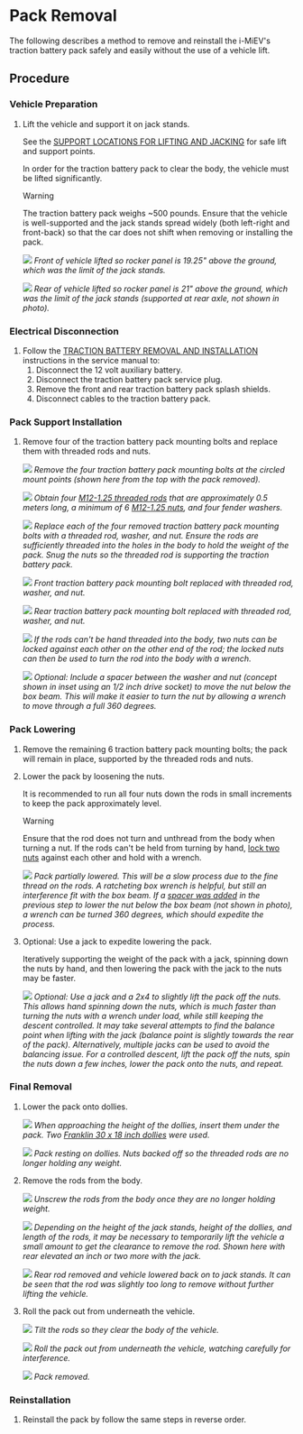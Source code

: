 # Pack Removal

The following describes a method to remove and reinstall the i-MiEV's traction battery pack safely and easily without the use of a vehicle lift.

## Procedure

### Vehicle Preparation

1. Lift the vehicle and support it on jack stands.

    See the [SUPPORT LOCATIONS FOR LIFTING AND JACKING](https://web.archive.org/web/20241204221109/http://mmc-manuals.ru/manuals/i-miev/online/Service_Manual/2017/00/html/M100100070122301ENG.HTM) for safe lift and support points.

    In order for the traction battery pack to clear the body, the vehicle must be lifted significantly.

    > [!WARNING]
    > The traction battery pack weighs ~500 pounds. Ensure that the vehicle is well-supported and the jack stands spread widely (both left-right and front-back) so that the car does not shift when removing or installing the pack.

    [![](pack_removal.assets/P1140324.JPG)](https://5by9.net/prune_batteries/photos/orig/P1140324.JPG)
    *Front of vehicle lifted so rocker panel is 19.25" above the ground, which was the limit of the jack stands.*

    [![](pack_removal.assets/P1140330.JPG)](https://5by9.net/prune_batteries/photos/orig/P1140330.JPG)
    *Rear of vehicle lifted so rocker panel is 21" above the ground, which was the limit of the jack stands (supported at rear axle, not shown in photo).*

### Electrical Disconnection

1. Follow the [TRACTION BATTERY REMOVAL AND INSTALLATION](https://web.archive.org/web/20241204221210/http://mmc-manuals.ru/manuals/i-miev/online/Service_Manual/2017/54/html/M154940130021501ENG.HTM) instructions in the service manual to:
    1. Disconnect the 12 volt auxiliary battery.
    2. Disconnect the traction battery pack service plug.
    3. Remove the front and rear traction battery pack splash shields.
    4. Disconnect cables to the traction battery pack.

### Pack Support Installation

1. Remove four of the traction battery pack mounting bolts and replace them with threaded rods and nuts.

    [![](pack_removal.assets/pack_bolts_to_remove.jpg)](https://5by9.net/prune_batteries/photos/orig/pack_bolts_to_remove.jpg)
    *Remove the four traction battery pack mounting bolts at the circled mount points (shown here from the top with the pack removed).*

    [![](pack_removal.assets/threaded_rods.jpg)](https://5by9.net/prune_batteries/photos/orig/threaded_rods.jpg)
    *Obtain four [M12-1.25 threaded rods](https://www.clipsandfasteners.com/M12-1-25-x-1-Meter-Threaded-Rod-Class-4-6-Plain-p/bi-v34127.htm) that are approximately 0.5 meters long, a minimum of 6 [M12-1.25 nuts](https://www.clipsandfasteners.com/12mm-1-25-Din-934-Hex-Nut-Zinc-p/a14458.htm), and four fender washers.*

    [![](pack_removal.assets/IMG_2802.JPG)](https://5by9.net/prune_batteries/photos/orig/IMG_2802.JPG)
    *Replace each of the four removed traction battery pack mounting bolts with a threaded rod, washer, and nut. Ensure the rods are sufficiently threaded into the holes in the body to hold the weight of the pack. Snug the nuts so the threaded rod is supporting the traction battery pack.*

    [![](pack_removal.assets/IMG_2805.JPG)](https://5by9.net/prune_batteries/photos/orig/IMG_2805.JPG)
    *Front traction battery pack mounting bolt replaced with threaded rod, washer, and nut.*

    [![](pack_removal.assets/IMG_2804.JPG)](https://5by9.net/prune_batteries/photos/orig/IMG_2804.JPG)
    *Rear traction battery pack mounting bolt replaced with threaded rod, washer, and nut.*

    [![](pack_removal.assets/IMG_2880.JPG)](https://5by9.net/prune_batteries/photos/orig/IMG_2880.JPG)
    *If the rods can't be hand threaded into the body, two nuts can be locked against each other on the other end of the rod; the locked nuts can then be used to turn the rod into the body with a wrench.*

    [![](pack_removal.assets/spacer.jpg)](https://5by9.net/prune_batteries/photos/orig/spacer.jpg)
    *Optional: Include a spacer between the washer and nut (concept shown in inset using an 1/2 inch drive socket) to move the nut below the box beam. This will make it easier to turn the nut by allowing a wrench to move through a full 360 degrees.*

### Pack Lowering

1. Remove the remaining 6 traction battery pack mounting bolts; the pack will remain in place, supported by the threaded rods and nuts.

2. Lower the pack by loosening the nuts.

    It is recommended to run all four nuts down the rods in small increments to keep the pack approximately level.

    > [!WARNING]
    > Ensure that the rod does not turn and unthread from the body when turning a nut. If the rods can't be held from turning by hand, [lock two nuts](https://5by9.net/prune_batteries/pack_removal.html#lock-two-nuts) against each other and hold with a wrench.

    [![](pack_removal.assets/IMG_2787.JPG)](https://5by9.net/prune_batteries/photos/orig/IMG_2787.JPG)
    *Pack partially lowered. This will be a slow process due to the fine thread on the rods. A ratcheting box wrench is helpful, but still an interference fit with the box beam. If a [spacer was added](https://5by9.net/prune_batteries/pack_removal.html#spacer) in the previous step to lower the nut below the box beam (not shown in photo), a wrench can be turned 360 degrees, which should expedite the process.*

3. Optional: Use a jack to expedite lowering the pack.

    Iteratively supporting the weight of the pack with a jack, spinning down the nuts by hand, and then lowering the pack with the jack to the nuts may be faster.

    [![](pack_removal.assets/IMG_2795.JPG)](https://5by9.net/prune_batteries/photos/orig/IMG_2795.JPG)
    *Optional: Use a jack and a 2x4 to slightly lift the pack off the nuts. This allows hand spinning down the nuts, which is much faster than turning the nuts with a wrench under load, while still keeping the descent controlled. It may take several attempts to find the balance point when lifting with the jack (balance point is slightly towards the rear of the pack). Alternatively, multiple jacks can be used to avoid the balancing issue. For a controlled descent, lift the pack off the nuts, spin the nuts down a few inches, lower the pack onto the nuts, and repeat.*

### Final Removal

1. Lower the pack onto dollies.

    [![](pack_removal.assets/IMG_2781.JPG)](https://5by9.net/prune_batteries/photos/orig/IMG_2781.JPG)
    *When approaching the height of the dollies, insert them under the pack. Two [Franklin 30 x 18 inch dollies](https://www.harborfreight.com/30-in-x-18-in-1000-lb-capacity-hardwood-dolly-58316.html) were used.*

    [![](pack_removal.assets/IMG_2779.JPG)](https://5by9.net/prune_batteries/photos/orig/IMG_2779.JPG)
    *Pack resting on dollies. Nuts backed off so the threaded rods are no longer holding any weight.*

2. Remove the rods from the body.

    [![](pack_removal.assets/IMG_2774.JPG)](https://5by9.net/prune_batteries/photos/orig/IMG_2774.JPG)
    *Unscrew the rods from the body once they are no longer holding weight.*

    [![](pack_removal.assets/IMG_2772.JPG)](https://5by9.net/prune_batteries/photos/orig/IMG_2772.JPG)
    *Depending on the height of the jack stands, height of the dollies, and length of the rods, it may be necessary to temporarily lift the vehicle a small amount to get the clearance to remove the rod. Shown here with rear elevated an inch or two more with the jack.*

    [![](pack_removal.assets/IMG_2770.JPG)](https://5by9.net/prune_batteries/photos/orig/IMG_2770.JPG)
    *Rear rod removed and vehicle lowered back on to jack stands. It can be seen that the rod was slightly too long to remove without further lifting the vehicle.*

3. Roll the pack out from underneath the vehicle.

    [![](pack_removal.assets/IMG_2767.JPG)](https://5by9.net/prune_batteries/photos/orig/IMG_2767.JPG)
    *Tilt the rods so they clear the body of the vehicle.*

    [![](pack_removal.assets/IMG_2758.JPG)](https://5by9.net/prune_batteries/photos/orig/IMG_2758.JPG)
    *Roll the pack out from underneath the vehicle, watching carefully for interference.*

    [![](pack_removal.assets/IMG_2756.JPG)](https://5by9.net/prune_batteries/photos/orig/IMG_2756.JPG)
    *Pack removed.*

### Reinstallation

1. Reinstall the pack by follow the same steps in reverse order.
